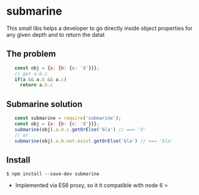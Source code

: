 # submarine

This small libs helps a developer to go directly inside object properties for any given depth and to return the datat

## The problem

```javascript
   const obj = {a: {b: {c: 'd'}}};
   // get a.b.c
   if(a && a.b && a.c)
     return a.b.c
```

## Submarine solution

```javascript
   const submarine = require('submarine');
   const obj = {a: {b: {c: 'd'}}};
   submarine(obj).a.b.c.getOrElse('bla') // === 'd'
   // or
   submarine(obj).a.b.not.exist.getOrElse('bla') // === 'bla'
```

## Install
```shell
$ npm install --save-dev submarine
```

* Implemented via ES6 proxy, so it it compatible with node 6 >
